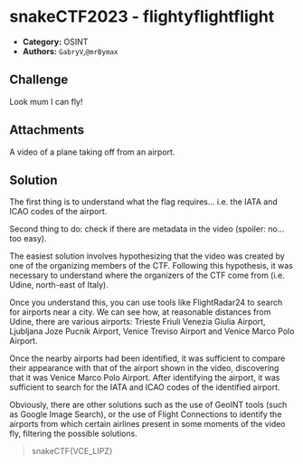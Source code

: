 # snakeCTF2023 - flightyflightflight

* **Category:** OSINT
* **Authors:** `GabryV`,`@mrBymax`

## Challenge

Look mum I can fly!

## Attachments

A video of a plane taking off from an airport. 

## Solution

The first thing is to understand what the flag requires... i.e. the IATA and ICAO codes of the airport.

Second thing to do: check if there are metadata in the video (spoiler: no... too easy).

The easiest solution involves hypothesizing that the video was created by one of the organizing members of the CTF. Following this hypothesis, it was necessary to understand where the organizers of the CTF come from (i.e. Udine, north-east of Italy).

Once you understand this, you can use tools like FlightRadar24 to search for airports near a city. We can see how, at reasonable distances from Udine, there are various airports: Trieste Friuli Venezia Giulia Airport, Ljubljana Joze Pucnik Airport, Venice Treviso Airport and Venice Marco Polo Airport.

Once the nearby airports had been identified, it was sufficient to compare their appearance with that of the airport shown in the video, discovering that it was Venice Marco Polo Airport. After identifying the airport, it was sufficient to search for the IATA and ICAO codes of the identified airport.

Obviously, there are other solutions such as the use of GeoINT tools (such as Google Image Search), or the use of Flight Connections to identify the airports from which certain airlines present in some moments of the video fly, filtering the possible solutions.


> snakeCTF{VCE_LIPZ}
